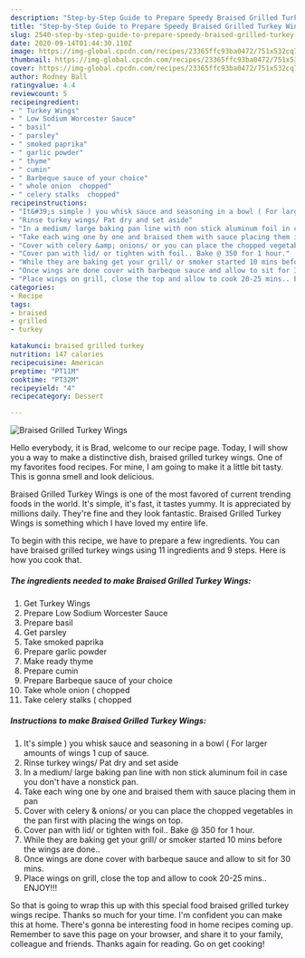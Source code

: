 ```yaml
---
description: "Step-by-Step Guide to Prepare Speedy Braised Grilled Turkey Wings"
title: "Step-by-Step Guide to Prepare Speedy Braised Grilled Turkey Wings"
slug: 2540-step-by-step-guide-to-prepare-speedy-braised-grilled-turkey-wings
date: 2020-09-14T01:44:30.110Z
image: https://img-global.cpcdn.com/recipes/23365ffc93ba0472/751x532cq70/braised-grilled-turkey-wings-recipe-main-photo.jpg
thumbnail: https://img-global.cpcdn.com/recipes/23365ffc93ba0472/751x532cq70/braised-grilled-turkey-wings-recipe-main-photo.jpg
cover: https://img-global.cpcdn.com/recipes/23365ffc93ba0472/751x532cq70/braised-grilled-turkey-wings-recipe-main-photo.jpg
author: Rodney Ball
ratingvalue: 4.4
reviewcount: 5
recipeingredient:
- " Turkey Wings"
- " Low Sodium Worcester Sauce"
- " basil"
- " parsley"
- " smoked paprika"
- " garlic powder"
- " thyme"
- " cumin"
- " Barbeque sauce of your choice"
- " whole onion  chopped"
- " celery stalks  chopped"
recipeinstructions:
- "It&#39;s simple ) you whisk sauce and seasoning in a bowl ( For larger amounts of wings 1 cup of sauce."
- "Rinse turkey wings/ Pat dry and set aside"
- "In a medium/ large baking pan line with non stick aluminum foil in case you don&#39;t have a nonstick pan."
- "Take each wing one by one and braised them with sauce placing them in pan"
- "Cover with celery &amp; onions/ or you can place the chopped vegetables in the pan first with placing the wings on top."
- "Cover pan with lid/ or tighten with foil.. Bake @ 350 for 1 hour."
- "While they are baking get your grill/ or smoker started 10 mins before the wings are done.."
- "Once wings are done cover with barbeque sauce and allow to sit for 30 mins."
- "Place wings on grill, close the top and allow to cook 20-25 mins.. ENJOY!!!"
categories:
- Recipe
tags:
- braised
- grilled
- turkey

katakunci: braised grilled turkey 
nutrition: 147 calories
recipecuisine: American
preptime: "PT11M"
cooktime: "PT32M"
recipeyield: "4"
recipecategory: Dessert

---
```



![Braised Grilled Turkey Wings](https://img-global.cpcdn.com/recipes/23365ffc93ba0472/751x532cq70/braised-grilled-turkey-wings-recipe-main-photo.jpg)

Hello everybody, it is Brad, welcome to our recipe page. Today, I will show you a way to make a distinctive dish, braised grilled turkey wings. One of my favorites food recipes. For mine, I am going to make it a little bit tasty. This is gonna smell and look delicious.

Braised Grilled Turkey Wings is one of the most favored of current trending foods in the world. It's simple, it's fast, it tastes yummy. It is appreciated by millions daily. They're fine and they look fantastic. Braised Grilled Turkey Wings is something which I have loved my entire life.




To begin with this recipe, we have to prepare a few ingredients. You can have braised grilled turkey wings using 11 ingredients and 9 steps. Here is how you cook that.

<!--inarticleads1-->

##### The ingredients needed to make Braised Grilled Turkey Wings:

1. Get  Turkey Wings
1. Prepare  Low Sodium Worcester Sauce
1. Prepare  basil
1. Get  parsley
1. Take  smoked paprika
1. Prepare  garlic powder
1. Make ready  thyme
1. Prepare  cumin
1. Prepare  Barbeque sauce of your choice
1. Take  whole onion ( chopped
1. Take  celery stalks ( chopped




<!--inarticleads2-->

##### Instructions to make Braised Grilled Turkey Wings:

1. It&#39;s simple ) you whisk sauce and seasoning in a bowl ( For larger amounts of wings 1 cup of sauce.
1. Rinse turkey wings/ Pat dry and set aside
1. In a medium/ large baking pan line with non stick aluminum foil in case you don&#39;t have a nonstick pan.
1. Take each wing one by one and braised them with sauce placing them in pan
1. Cover with celery &amp; onions/ or you can place the chopped vegetables in the pan first with placing the wings on top.
1. Cover pan with lid/ or tighten with foil.. Bake @ 350 for 1 hour.
1. While they are baking get your grill/ or smoker started 10 mins before the wings are done..
1. Once wings are done cover with barbeque sauce and allow to sit for 30 mins.
1. Place wings on grill, close the top and allow to cook 20-25 mins.. ENJOY!!!




So that is going to wrap this up with this special food braised grilled turkey wings recipe. Thanks so much for your time. I'm confident you can make this at home. There's gonna be interesting food in home recipes coming up. Remember to save this page on your browser, and share it to your family, colleague and friends. Thanks again for reading. Go on get cooking!
